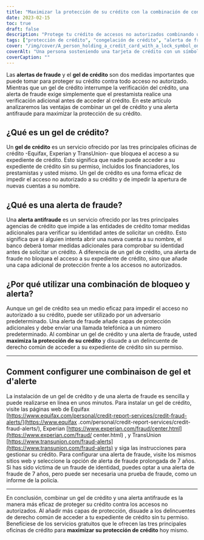```yaml
---
title: "Maximizar la protección de su crédito con la combinación de congelación y alerta de fraude"
date: 2023-02-15
toc: true
draft: false
description: "Protege tu crédito de accesos no autorizados combinando un congelamiento de crédito y una alerta de fraude, la solución más efectiva para disuadir a delincuentes comunes de acceder a tu reporte de crédito sin tu permiso."
tags: ["protección de crédito", "congelación de crédito", "alerta de fraude", "acceso no autorizado", "informe de crédito", "robo de identidad", "Equifax", "Experian", "TransUnion", "agencias de crédito", "máxima protección"]
cover: "/img/cover/A_person_holding_a_credit_card_with_a_lock_symbol_on_it.png"
coverAlt: "Una persona sosteniendo una tarjeta de crédito con un símbolo de candado en ella para representar la protección del crédito".
coverCaption: ""
---
```



 Las **alertas de fraude** y el **gel de crédito** son dos medidas importantes que puede tomar para proteger su crédito contra todo acceso no autorizado. Mientras que un gel de crédito interrumpe la verificación del crédito, una alerta de fraude exige simplemente que el prestamista realice una verificación adicional antes de acceder al crédito. En este artículo analizaremos las ventajas de combinar un gel de crédito y una alerta antifraude para maximizar la protección de su crédito.
 
 ## ¿Qué es un gel de crédito?
 
 Un **gel de crédito** es un servicio ofrecido por las tres principales oficinas de crédito -Equifax, Experian y TransUnion- que bloquea el acceso a su expediente de crédito. Esto significa que nadie puede acceder a su expediente de crédito sin su permiso, incluidos los financiadores, los prestamistas y usted mismo. Un gel de crédito es una forma eficaz de impedir el acceso no autorizado a su crédito y de impedir la apertura de nuevas cuentas a su nombre.
 
 ## ¿Qué es una alerta de fraude?
 
 Una **alerta antifraude** es un servicio ofrecido por las tres principales agencias de crédito que impide a las entidades de crédito tomar medidas adicionales para verificar su identidad antes de solicitar un crédito. Esto significa que si alguien intenta abrir una nueva cuenta a su nombre, el banco deberá tomar medidas adicionales para comprobar su identidad antes de solicitar un crédito. A diferencia de un gel de crédito, una alerta de fraude no bloquea el acceso a su expediente de crédito, sino que añade una capa adicional de protección frente a los accesos no autorizados.
 
 ## ¿Por qué utilizar una combinación de bloqueo y alerta?
 
 Aunque un gel de crédito sea un medio eficaz para impedir el acceso no autorizado a su crédito, puede ser utilizado por un adversario predeterminado. Una alerta de fraude añade capas de protección adicionales y debe enviar una llamada telefónica a un número predeterminado. Al combinar un gel de crédito y una alerta de fraude, usted **maximiza la protección de su crédito** y disuade a un delincuente de derecho común de acceder a su expediente de crédito sin su permiso.
 
 ____________________
 
 ## Comment configurer une combinaison de gel et d'alerte
 
 La instalación de un gel de crédito y de una alerta de fraude es sencilla y puede realizarse en línea en unos minutos. Para instalar un gel de crédito, visite las páginas web de Equifax [https://www.equifax.com/personal/credit-report-services/credit-fraud-alerts/](https://www.equifax .com/personal/credit-report-services/credit-fraud-alerts/), Experian [https://www.experian.com/fraud/center.html](https://www.experian.com/fraud/ center.html) , y TransUnion [https://www.transunion.com/fraud-alerts](https://www.transunion.com/fraud-alerts) y siga las instrucciones para gestionar su crédito. Para configurar una alerta de fraude, visite los mismos sitios web y seleccione la opción de alerta de fraude prolongada de 7 años. Si has sido víctima de un fraude de identidad, puedes optar a una alerta de fraude de 7 años, pero puede ser necesaria una prueba de fraude, como un informe de la policía.
 
 ____________________
 
 En conclusión, combinar un gel de crédito y una alerta antifraude es la manera más eficaz de proteger su crédito contra los accesos no autorizados. Al añadir más capas de protección, disuade a los delincuentes de derecho común de acceder a tu expediente de crédito sin tu permiso. Benefíciese de los servicios gratuitos que le ofrecen las tres principales oficinas de crédito para **maximizar su protección de crédito** hoy mismo.
